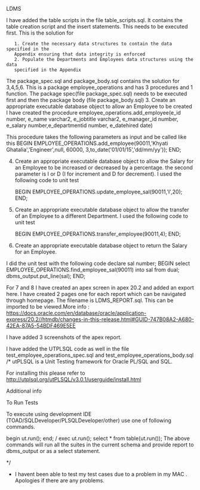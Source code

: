 LDMS

I have added the table scripts in the file table_scripts.sql. It contains the table creation script and the insert statements. This needs to be executed first. This is the solution for 

       1. Create the necessary data structures to contain the data specified in the
       Appendix ensuring that data integrity is enforced
       2. Populate the Departments and Employees data structures using the data
       specified in the Appendix



The package_spec.sql and package_body.sql contains the solution for 3,4,5,6. This is a package employee_operations and has 3 procedures and 1 function.
The package spec(file package_spec.sql) needs to be executed first and then the package body (file package_body.sql)
   3. Create an appropriate executable database object to allow an Employee to be created 
    I have created the procedure employee_operations.add_employee(e_id number, e_name varchar2, e_jobtitle varchar2, e_manager_id number, e_salary    number,e_departmentid number, e_datehired date)

This procedure takes the following parameters as input and be called like this
BEGIN
EMPLOYEE_OPERATIONS.add_employee(90011,'Khyati Ghatalia','Engineer',null, 60000, 3,to_date('01/01/15','dd/mm/yy'));
END;


 4. Create an appropriate executable database object to allow the Salary for an Employee to be increased or decreased by a percentage. the second parameter is I or D (I for increment and D for decrement).
 I used the following code to unit test

     BEGIN
     EMPLOYEE_OPERATIONS.update_employee_sal(90011,'I',20);
     END;


 5. Create an appropriate executable database object to allow the transfer of an Employee to a different Department. I used the following code to unit test

     BEGIN
     EMPLOYEE_OPERATIONS.transfer_employee(90011,4);
     END;

 6. Create an appropriate executable database object to return the Salary for an Employee.
 
   I did the unit test with the following code 
      declare
      sal number;
      BEGIN
      select EMPLOYEE_OPERATIONS.find_employee_sal(90011) into sal from dual;
      dbms_output.put_line(sal);
      END;


 For 7 and 8 I have created an apex screen in apex 20.2 and added an export here. I have created 2 pages one for each report which can be navigated through homepage. The filename is LDMS_REPORT.sql. This can be imported to be viewed.More info : https://docs.oracle.com/en/database/oracle/application-express/20.2//htmdb/changes-in-this-release.html#GUID-747B08A2-A680-42EA-87A5-54BDF469E5EE


I have added 3 screenshots of the apex report.


 I have added the UTPLSQL code as well in the file test_employee_operations_spec.sql and test_employee_operations_body.sql
/* utPLSQL is a Unit Testing framework for Oracle PL/SQL and SQL.

For installing this please refer to 
 http://utplsql.org/utPLSQL/v3.0.1/userguide/install.html

 Additional info

 To Run Tests

 To execute using development IDE (TOAD/SQLDeveloper/PLSQLDeveloper/other) use one of following commands.

begin
  ut.run();
end;
/
exec  ut.run();
select * from table(ut.run());
The above commands will run all the suites in the current schema and provide report to dbms_output or as a select statement.


 */
 
 * I havent been able to test my test cases due to a problem in my MAC . Apologies if there are any problems.
